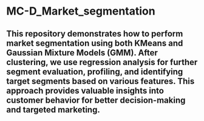 # MC-D_Market_segmentation
## This repository demonstrates how to perform market segmentation using both KMeans and Gaussian Mixture Models (GMM). After clustering, we use regression analysis for further segment evaluation, profiling, and identifying target segments based on various features. This approach provides valuable insights into customer behavior for better decision-making and targeted marketing.
